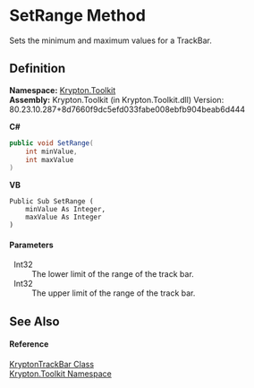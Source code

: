 # SetRange Method


Sets the minimum and maximum values for a TrackBar.



## Definition
**Namespace:** <a href="79d2eac2-21f4-54ff-7552-b20c33c30600.md">Krypton.Toolkit</a>  
**Assembly:** Krypton.Toolkit (in Krypton.Toolkit.dll) Version: 80.23.10.287+8d7660f9dc5efd033fabe008ebfb904beab6d444

**C#**
``` C#
public void SetRange(
	int minValue,
	int maxValue
)
```
**VB**
``` VB
Public Sub SetRange ( 
	minValue As Integer,
	maxValue As Integer
)
```



#### Parameters
<dl><dt>  Int32</dt><dd>The lower limit of the range of the track bar.</dd><dt>  Int32</dt><dd>The upper limit of the range of the track bar.</dd></dl>

## See Also


#### Reference
<a href="297a5396-a6af-2334-e2c6-fe1eb7ef5ea0.md">KryptonTrackBar Class</a>  
<a href="79d2eac2-21f4-54ff-7552-b20c33c30600.md">Krypton.Toolkit Namespace</a>  
